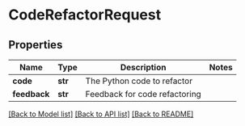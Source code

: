 # CodeRefactorRequest

## Properties
Name | Type | Description | Notes
------------ | ------------- | ------------- | -------------
**code** | **str** | The Python code to refactor | 
**feedback** | **str** | Feedback for code refactoring | 

[[Back to Model list]](../README.md#documentation-for-models) [[Back to API list]](../README.md#documentation-for-api-endpoints) [[Back to README]](../README.md)

